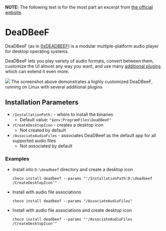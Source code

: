 

**NOTE:** The following text is for the most part an excerpt from [the official website](https://deadbeef.sourceforge.io).

# DeaDBeeF
DeaDBeeF (as in [0xDEADBEEF](http://en.wikipedia.org/wiki/Hexspeak)) is a modular multiple-platform audio player for desktop operating systems.

DeaDBeeF lets you play variety of audio formats, convert between them, customize the UI almost any way you want, and use many [additional plugins](https://deadbeef.sourceforge.io/plugins.html) which can extend it even more.

![](https://cdn.jsdelivr.net/gh/jakublevy/chocopkgs/deadbeef/preview.png)
The screenshot above demonstrates a highly customized DeaDBeeF, running on Linux with several additional plugins

## Installation Parameters
* `/InstallationPath:` - where to install the binaries
  - Default value: `"$env:ProgramFiles\DeaDBeeF"`
* `/CreateDesktopIcon` - creates a desktop icon
  - Not created by default
* `/AssociateAudioFiles` - associates DeaDBeef as the default app for all supported audio files
  - Not associated by default

### Examples
* Install into `D:\deadbeef` directory and create a desktop icon
  ```
  choco install deadbeef --params "'/InstallationPath:D:\deadbeef /CreateDesktopIcon'"
  ```

* Install with audio file associations
  ```
  choco install deadbeef --params "/AssociateAudioFiles"
  ```

* Install with audio file associations and create desktop icon
  ```
  choco install deadbeef --params "'/AssociateAudioFiles /CreateDesktopIcon'"
  ```